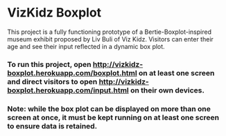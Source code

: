 # VizKidz Boxplot

This project is a fully functioning prototype of a Bertie-Boxplot-inspired museum exhibit proposed by Liv Buli of Viz Kidz. Visitors can enter their age and see their input reflected in a dynamic box plot.

### To run this project, open http://vizkidz-boxplot.herokuapp.com/boxplot.html on at least one screen and direct visitors to open http://vizkidz-boxplot.herokuapp.com/input.html on their own devices. 

### Note: while the box plot can be displayed on more than one screen at once, it must be kept running on at least one screen to ensure data is retained.
